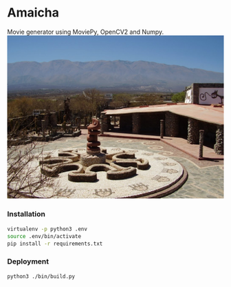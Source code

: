 # Amaicha
Movie generator using MoviePy, OpenCV2 and Numpy.
![alt-img](./wallpaper.jpg)

### Installation
```bash
virtualenv -p python3 .env
source .env/bin/activate
pip install -r requirements.txt
```

### Deployment
```bash
python3 ./bin/build.py
```
